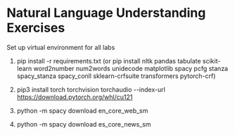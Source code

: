 # Natural Language Understanding Exercises

Set up virtual environment for all labs

1. pip install -r requirements.txt
(or
pip install nltk pandas tabulate scikit-learn word2number num2words unidecode matplotlib spacy pcfg stanza spacy_stanza spacy_conll sklearn-crfsuite transformers pytorch-crf)
    

2. pip3 install torch torchvision torchaudio --index-url https://download.pytorch.org/whl/cu121
3. python -m spacy download en_core_web_sm
4. python -m spacy download es_core_news_sm
